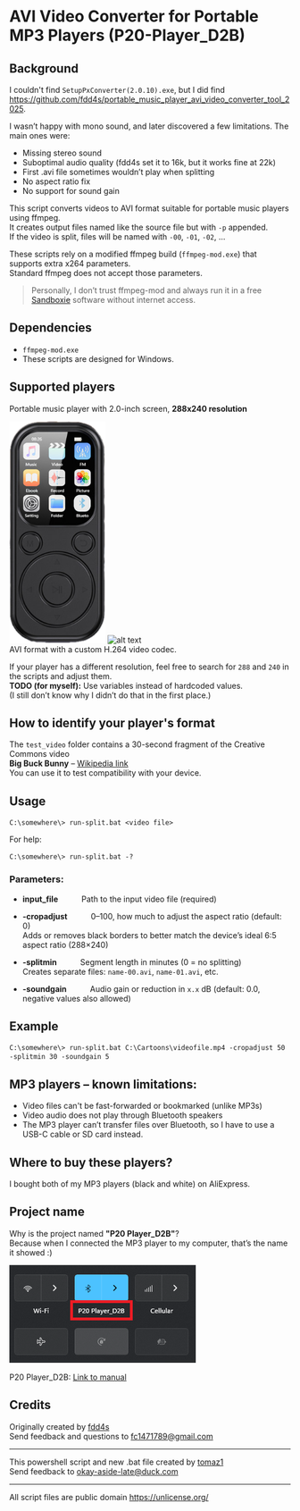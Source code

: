 # AVI Video Converter for Portable MP3 Players (P20-Player_D2B)

## Background

I couldn't find `SetupPxConverter(2.0.10).exe`, but I did find  
https://github.com/fdd4s/portable_music_player_avi_video_converter_tool_2025.

I wasn’t happy with mono sound, and later discovered a few limitations. The main ones were:  
- Missing stereo sound  
- Suboptimal audio quality (fdd4s set it to 16k, but it works fine at 22k)  
- First .avi file sometimes wouldn’t play when splitting  
- No aspect ratio fix  
- No support for sound gain  

This script converts videos to AVI format suitable for portable music players using ffmpeg.  
It creates output files named like the source file but with `-p` appended.  
If the video is split, files will be named with `-00`, `-01`, `-02`, ...

These scripts rely on a modified ffmpeg build (`ffmpeg-mod.exe`) that supports extra x264 parameters.  
Standard ffmpeg does not accept those parameters.

> Personally, I don’t trust ffmpeg-mod and always run it in a free [Sandboxie](https://sandboxie-plus.com/) software without internet access.

## Dependencies

- `ffmpeg-mod.exe`  
- These scripts are designed for Windows.

## Supported players
 
Portable music player with 2.0-inch screen, **288x240 resolution**

![alt text](players_pics/mp3-player-crn.png)
![alt text](players_pics/mp3-player-bel.png)  
AVI format with a custom H.264 video codec.

If your player has a different resolution, feel free to search for `288` and `240` in the scripts and adjust them.  
**TODO (for myself):** Use variables instead of hardcoded values.  
(I still don’t know why I didn’t do that in the first place.)

## How to identify your player's format

The `test_video` folder contains a 30-second fragment of the Creative Commons video  
**Big Buck Bunny** – [Wikipedia link](https://en.wikipedia.org/wiki/Big_Buck_Bunny)  
You can use it to test compatibility with your device.

## Usage

    C:\somewhere\> run-split.bat <video file>

For help:  

    C:\somewhere\> run-split.bat -?

### Parameters:

- **input_file**   Path to the input video file (required)

- **-cropadjust**   0–100, how much to adjust the aspect ratio (default: 0)  
  Adds or removes black borders to better match the device’s ideal 6:5 aspect ratio (288×240)

- **-splitmin**   Segment length in minutes (0 = no splitting)  
  Creates separate files: `name-00.avi`, `name-01.avi`, etc.

- **-soundgain**   Audio gain or reduction in `x.x` dB (default: 0.0, negative values also allowed)

## Example

    C:\somewhere\> run-split.bat C:\Cartoons\videofile.mp4 -cropadjust 50 -splitmin 30 -soundgain 5

## MP3 players – known limitations:

- Video files can't be fast-forwarded or bookmarked (unlike MP3s)
- Video audio does not play through Bluetooth speakers
- The MP3 player can’t transfer files over Bluetooth, so I have to use a USB-C cable or SD card instead.

## Where to buy these players?

I bought both of my MP3 players (black and white) on AliExpress.

## Project name

Why is the project named **"P20 Player_D2B"**?  
Because when I connected the MP3 player to my computer, that’s the name it showed :)

![P20 Player_D2B](<players_pics/P20 Player_D2B.png>)

P20 Player_D2B: [Link to manual](manual/P20-Player_D2B-manual-onlineOCR.pdf)

## Credits

Originally created by [fdd4s](https://github.com/fdd4s/)  
Send feedback and questions to fc1471789@gmail.com  

---

This powershell script and new .bat file created by [tomaz1](https://github.com/tomaz1/)  
Send feedback to okay-aside-late@duck.com

---
All script files are public domain https://unlicense.org/